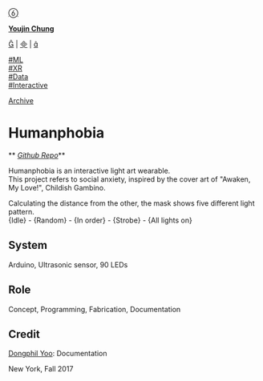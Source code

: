[ ](https://cargo.site)

[ ︎ ](/Left-Nav)

[ ]()

**[Youjin Chung](Home)**  
  
[︎](https://www.linkedin.com/in/youjin-chung/) | [︎](mailto:yjc433@nyu.edu) | [︎](https://github.com/youjinChung)   
  
[#ML](https://youjin.io/ML)  
[#XR](https://youjin.io/XR)  
[#Data](https://youjin.io/Data)  
[#Interactive](https://youjin.io/Interactive)  
  
[Archive](blog-1)  
  
  
  
**[](Resume)**[](https://www.linkedin.com/in/youjin-chung/)

# Humanphobia

** _[Github Repo](https://github.com/youjinChung/Humanphobia)_**  

  

Humanphobia is an interactive light art wearable.  
This project refers to social anxiety, inspired by the cover art of "Awaken,
My Love!", Childish Gambino.  
  
Calculating the distance from the other, the mask shows five different light
pattern.  
{Idle} - {Random} - {In order} - {Strobe} - {All lights on}  

  

## System

Arduino, Ultrasonic sensor, 90 LEDs  
  

## Role  

Concept, Programming, Fabrication, Documentation  
  

## Credit

[Dongphil Yoo](http://dongphilyoo.com): Documentation  

New York, Fall 2017

